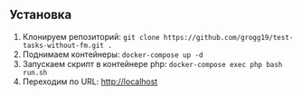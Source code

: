 ## Установка

<ol>
    <li>Клонируем репозиторий: <code>git clone https://github.com/grogg19/test-tasks-without-fm.git . </code></li>
    <li>Поднимаем контейнеры: <code>docker-compose up -d  </code></li>
    <li>Запускаем скрипт в контейнере php: <code>docker-compose exec php bash run.sh</code> </li>
    <li>Переходим по URL: <a href="http://localhost" target="_blank">http://localhost</a></li>
</ol>